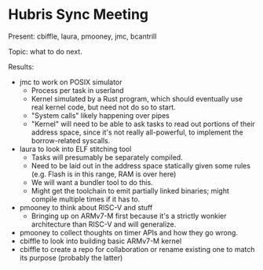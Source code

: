 # Hubris Sync Meeting

Present: cbiffle, laura, pmooney, jmc, bcantrill

Topic: what to do next.

Results:

- jmc to work on POSIX simulator
  - Process per task in userland
  - Kernel simulated by a Rust program, which should eventually use real kernel
    code, but need not do so to start.
  - "System calls" likely happening over pipes
  - "Kernel" will need to be able to ask tasks to read out portions of their
    address space, since it's not really all-powerful, to implement the
    borrow-related syscalls.
- laura to look into ELF stitching tool
  - Tasks will presumably be separately compiled.
  - Need to be laid out in the address space statically given some rules (e.g.
    Flash is in this range, RAM is over here)
  - We will want a bundler tool to do this.
  - Might get the toolchain to emit partially linked binaries; might compile
    multiple times if it has to.
- pmooney to think about RISC-V and stuff
  - Bringing up on ARMv7-M first because it's a strictly wonkier architecture
    than RISC-V and will generalize.
- pmooney to collect thoughts on timer APIs and how they go wrong.
- cbiffle to look into building basic ARMv7-M kernel
- cbiffle to create a repo for collaboration or rename existing one to match its
  purpose (probably the latter)

